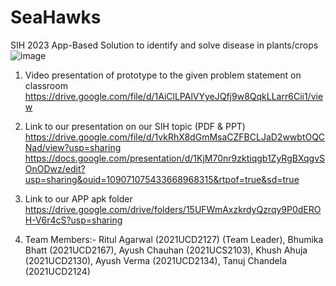 # SeaHawks
SIH 2023 App-Based Solution to identify and solve disease in plants/crops
![image](https://github.com/RitulAgarwal/Seahawks_R2/assets/97680849/9d0a748c-2de1-4848-b9ec-474243233982)


1. Video presentation of prototype to the given problem statement on classroom
   https://drive.google.com/file/d/1AiClLPAlVYyeJQfj9w8QqkLLarr6Cii1/view

2. Link to our presentation on our SIH topic (PDF & PPT)
   https://drive.google.com/file/d/1vkRhX8dGmMsaCZFBCLJaD2wwbtOQCNad/view?usp=sharing
   https://docs.google.com/presentation/d/1KjM70nr9zktiqgb1ZyRgBXqgvSOnODwz/edit?usp=sharing&ouid=109071075433668968315&rtpof=true&sd=true
   
4. Link to our APP apk folder
   https://drive.google.com/drive/folders/15UFWmAxzkrdyQzrqy9P0dEROH-V6r4cS?usp=sharing
   
5. Team Members:- 
   Ritul Agarwal (2021UCD2127) (Team Leader), 
   Bhumika Bhatt (2021UCD2167), 
   Ayush Chauhan (2021UCS2103), 
   Khush Ahuja (2021UCD2130), 
   Ayush Verma (2021UCD2134), 
   Tanuj Chandela (2021UCD2124)
